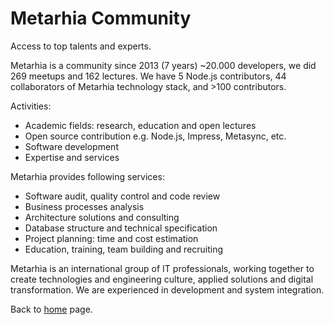 # Metarhia Community

Access to top talents and experts.

Metarhia is a community since 2013 (7 years) ~20.000 developers,
we did 269 meetups and 162 lectures. We have 5 Node.js contributors,
44 collaborators of Metarhia technology stack, and >100 contributors.

Activities:

- Academic fields: research, education and open lectures
- Open source contribution e.g. Node.js, Impress, Metasync, etc.
- Software development
- Expertise and services

Metarhia provides following services:

- Software audit, quality control and code review
- Business processes analysis
- Architecture solutions and consulting
- Database structure and technical specification
- Project planning: time and cost estimation
- Education, training, team building and recruiting

Metarhia is an international group of IT professionals, working
together to create technologies and engineering culture, applied
solutions and digital transformation. We are experienced in
development and system integration.

Back to [home](home.md) page.
